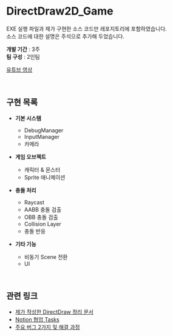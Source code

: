 # DirectDraw2D_Game

EXE 실행 파일과 제가 구현한 소스 코드만 레포지토리에 포함하였습니다.  
소스 코드에 대한 설명은 주석으로 추가해 두었습니다.  

**개발 기간** : 3주  
**팀 구성** : 2인팀

[유튜브 영상](https://youtu.be/iQB3RYAKHIA?si=Pz4x_eIdLN7srZDO)

<br>

## 구현 목록

- **기본 시스템**
  - DebugManager
  - InputManager
  - 카메라

- **게임 오브젝트**
  - 캐릭터 & 몬스터
  - Sprite 애니메이션

- **충돌 처리**
  - Raycast
  - AABB 충돌 검출
  - OBB 충돌 검출
  - Collision Layer
  - 충돌 반응

- **기타 기능**
  - 비동기 Scene 전환
  - UI

<br>

## 관련 링크

- [제가 작성한 DirectDraw 정리 문서](https://wandering-rumba-865.notion.site/DirectDraw-197aba645d3280978479fd0b73652cac)
- [Notion 협업 Tasks](https://shrub-syzygy-318.notion.site/19f325f2d2b280b6a45ec73c74edda11?v=19f325f2d2b280229681000c7a001518)
- [주요 버그 2가지 및 해결 과정](https://shrub-syzygy-318.notion.site/1a9325f2d2b2809e85fae47917b4fcf8)
